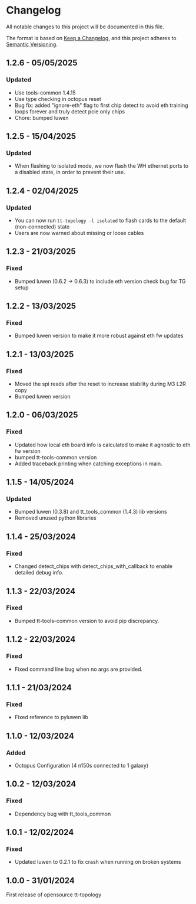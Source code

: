 # Changelog

All notable changes to this project will be documented in this file.

The format is based on [Keep a Changelog](https://keepachangelog.com/en/1.0.0/),
and this project adheres to [Semantic Versioning](https://semver.org/spec/v2.0.0.html).

## 1.2.6 - 05/05/2025

### Updated

- Use tools-common 1.4.15
- Use type checking in octopus reset
- Bug fix: added "ignore-eth" flag to first chip detect to avoid eth training loops forever and truly detect pcie only chips
- Chore: bumped luwen

## 1.2.5 - 15/04/2025

### Updated

- When flashing to isolated mode, we now flash the WH ethernet ports to a disabled state,
  in order to prevent their use.

## 1.2.4 - 02/04/2025

### Updated

- You can now run `tt-topology -l isolated` to flash cards to the default (non-connected) state
- Users are now warned about missing or loose cables

## 1.2.3 - 21/03/2025

### Fixed

- Bumped luwen (0.6.2 -> 0.6.3) to include eth version check bug for TG setup

## 1.2.2 - 13/03/2025

### Fixed

- Bumped luwen version to make it more robust against eth fw updates

## 1.2.1 - 13/03/2025

### Fixed

- Moved the spi reads after the reset to increase stability during M3 L2R copy
- Bumped luwen version

## 1.2.0 - 06/03/2025

### Fixed

- Updated how local eth board info is calculated to make it agnostic to eth fw version
- bumped tt-tools-common version
- Added traceback printing when catching exceptions in main.

## 1.1.5 - 14/05/2024

### Updated

- Bumped luwen (0.3.8) and tt_tools_common (1.4.3) lib versions
- Removed unused python libraries

## 1.1.4 - 25/03/2024

### Fixed
- Changed detect_chips with detect_chips_with_callback to enable detailed debug info.

## 1.1.3 - 22/03/2024

### Fixed
- Bumped tt-tools-common version to avoid pip discrepancy.

## 1.1.2 - 22/03/2024

### Fixed
- Fixed command line bug when no args are provided.

## 1.1.1 - 21/03/2024

### Fixed
- Fixed reference to pyluwen lib

## 1.1.0 - 12/03/2024

### Added
- Octopus Configuration (4 n150s connected to 1 galaxy)


## 1.0.2 - 12/03/2024

### Fixed
- Dependency bug with tt_tools_common

## 1.0.1 - 12/02/2024

### Fixed
- Updated luwen to 0.2.1 to fix crash when running on broken systems

## 1.0.0 - 31/01/2024

First release of opensource tt-topology
